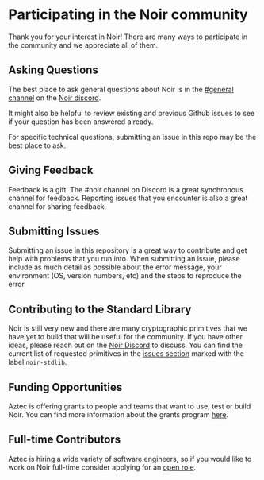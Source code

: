 # Participating in the Noir community

Thank you for your interest in Noir! There are many ways to participate in the community and we appreciate all of them.

## Asking Questions

The best place to ask general questions about Noir is in the [#general channel](https://discord.com/channels/1113924620781883405/1113924622031798313) on the [Noir discord](https://discord.gg/YpCUTkzTC7).

It might also be helpful to review existing and previous Github issues to see if your question has been answered already.

For specific technical questions, submitting an issue in this repo may be the best place to ask.

## Giving Feedback

Feedback is a gift. The #noir channel on Discord is a great synchronous channel for feedback. Reporting issues that you encounter is also a great channel for sharing feedback.

## Submitting Issues

Submitting an issue in this repository is a great way to contribute and get help with problems that you run into.
When submitting an issue, please include as much detail as possible about the error message, your environment (OS, version numbers, etc) and the steps to reproduce the error.

## Contributing to the Standard Library

Noir is still very new and there are many cryptographic primitives that we have yet to build that will be useful for the community. If you have other ideas, please reach out on the [Noir Discord](https://discord.gg/YpCUTkzTC7) to discuss. You can find the current list of requested primitives in the [issues section](https://github.com/noir-lang/noir/labels/noir-stdlib) marked with the label `noir-stdlib`.

## Funding Opportunities

Aztec is offering grants to people and teams that want to use, test or build Noir. You can find more information about the grants program [here](https://aztec.network/grants).

## Full-time Contributors

Aztec is hiring a wide variety of software engineers, so if you would like to work on Noir full-time consider applying for an [open role](https://aztec-labs.com/jobs).

